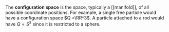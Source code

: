 The **configuration space** is the space, typically a [[manifold]], of all possible coordinate positions. For example, a single free particle would have a configuration space $Q =\RR^3$. A particle attached to a rod would have $Q=S^2$ since it is restricted to a sphere.